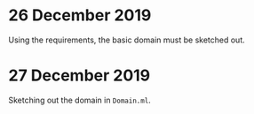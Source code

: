 # 26 December 2019

Using the requirements, the basic domain must be sketched out.

# 27 December 2019

Sketching out the domain in `Domain.ml`.
